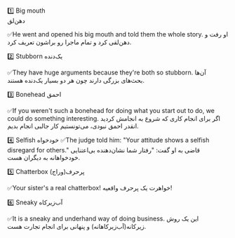 
1️⃣ Big mouth<br>
دهن‌لق

✅He went and opened his big mouth and told them the whole story.
او رفت و دهن‌لقی کرد و تمام ماجرا رو براشون تعریف کرد.

2️⃣  Stubborn
یک‌دنده

✅They have huge arguments because they're both so stubborn.
آن‌ها بحث‌های بزرگی دارند چون هر دو بسیار یک‌دنده هستند.

3️⃣ Bonehead
احمق

✅If you weren't such a bonehead for doing what you start out to do, we could do something interesting.
اگر برای انجام کاری که شروع به انجامش کردید انقدر احمق نبودی، می‌تونستیم کار جالبی انجام بدیم.

4️⃣  Selfish
خودخواه
✅The judge told him: "Your attitude shows a selfish disregard for others."
قاضی به او گفت: "رفتار شما نشان‌دهنده بی‌اعتنایی خودخواهانه به دیگران هست.

5️⃣ Chatterbox
پرحرف(وراج)

✅Your sister's a real chatterbox!
خواهرت یک پرحرف واقعیه!

6️⃣ Sneaky
آب‌زیرکاه

✅It is a sneaky and underhand way of doing business.
این یک روش زیرکانه(آب‌زیرکاهانه) و پنهانی برای انجام تجارت هست.
